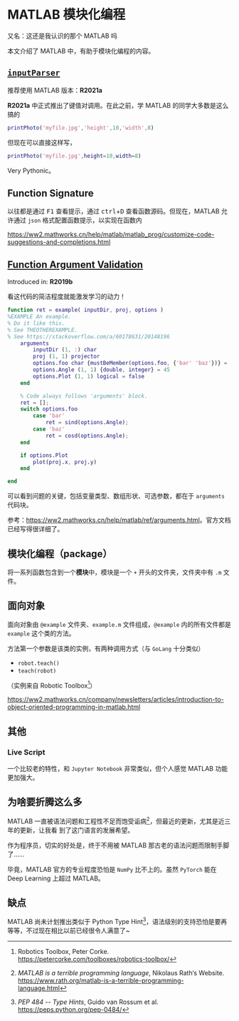 # MATLAB 模块化编程

又名：这还是我认识的那个 MATLAB 吗

本文介绍了 MATLAB 中，有助于模块化编程的内容。

## [`inputParser`](https://ww2.mathworks.cn/help/matlab/ref/inputparser.html)

推荐使用 MATLAB 版本：**R2021a**

**R2021a** 中正式推出了键值对调用。在此之前，学 MATLAB 的同学大多数是这么搞的

```matlab
printPhoto('myfile.jpg','height',10,'width',8)
```

但现在可以直接这样写，

```matlab
printPhoto('myfile.jpg',height=10,width=8)
```

Very Pythonic。

## Function Signature

以往都是通过 <kbd>F1</kbd> 查看提示，通过 <kbd>ctrl</kbd>+<kbd>D</kbd> 查看函数源码。但现在，MATLAB 允许通过 `json` 格式配置函数提示，以实现在函数内

<https://ww2.mathworks.cn/help/matlab/matlab_prog/customize-code-suggestions-and-completions.html>

## [Function Argument Validation](https://ww2.mathworks.cn/help/matlab/matlab_prog/function-argument-validation-1.html)

Introduced in: **R2019b**

看这代码的简洁程度就能激发学习的动力！

```matlab
function ret = example( inputDir, proj, options )
%EXAMPLE An example.
% Do it like this.
% See THEOTHEREXAMPLE.
% See https://stackoverflow.com/a/60178631/20148196
    arguments
        inputDir (1, :) char
        proj (1, 1) projector
        options.foo char {mustBeMember(options.foo, {'bar' 'baz'})} = 'bar'
        options.Angle (1, 1) {double, integer} = 45
        options.Plot (1, 1) logical = false
    end

    % Code always follows 'arguments' block.
    ret = [];
    switch options.foo
        case 'bar'
            ret = sind(options.Angle);
        case 'baz'
            ret = cosd(options.Angle);
    end

    if options.Plot
        plot(proj.x, proj.y)
    end

end
```

可以看到问题的关键，包括变量类型、数组形状、可选参数，都在于 `arguments` 代码块。

参考：<https://ww2.mathworks.cn/help/matlab/ref/arguments.html>。官方文档已经写得很详细了。

## 模块化编程（package）

将一系列函数包含到一个**模块**中，模块是一个 `+` 开头的文件夹，文件夹中有 `.m` 文件。

## 面向对象

面向对象由 `@example` 文件夹、`example.m` 文件组成，`@example` 内的所有文件都是 `example` 这个类的方法。

方法第一个参数是该类的实例，有两种调用方式（与 `GoLang` 十分类似）

- `robot.teach()`
- `teach(robot)`

（实例来自 Robotic Toolbox[^robotics-toolbox]）

<https://ww2.mathworks.cn/company/newsletters/articles/introduction-to-object-oriented-programming-in-matlab.html>

## 其他

### Live Script

一个比较老的特性，和 `Jupyter Notebook` 非常类似，但个人感觉 MATLAB 功能更加强大。

## 为啥要折腾这么多

MATLAB 一直被语法问题和工程性不足而饱受诟病[^terrible]，但最近的更新，尤其是近三年的更新，让我看 到了这门语言的发展希望。

作为程序员，切实的好处是，终于不用被 MATLAB 那古老的语法问题而限制手脚了……

毕竟，MATLAB 官方的专业程度恐怕是 `NumPy` 比不上的。虽然 `PyTorch` 能在 Deep Learning 上超过 MATLAB。

## 缺点

MATLAB 尚未计划推出类似于 Python Type Hint[^pep484]，语法级别的支持恐怕是要再等等，不过现在相比以前已经很令人满意了~

[^robotics-toolbox]: Robotics Toolbox, Peter Corke. <https://petercorke.com/toolboxes/robotics-toolbox/>
[^terrible]: _MATLAB is a terrible programming language_, Nikolaus Rath‘s Website. <https://www.rath.org/matlab-is-a-terrible-programming-language.html>
[^pep484]: _PEP 484 -- Type Hints_, Guido van Rossum et al. <https://peps.python.org/pep-0484/>
